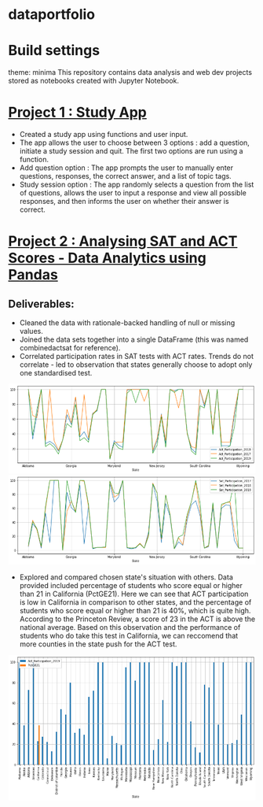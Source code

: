 # dataportfolio

# Build settings
theme: minima
This repository contains data analysis and web dev projects stored as notebooks created with Jupyter Notebook.

# [Project 1 : Study App ](https://github.com/miahk77/dataportfolio/blob/main/study_app.ipynb)
- Created a study app using functions and user input.
- The app allows the user to choose between 3 options : add a question, initiate a study session and quit. The first two options are run using a function.
- Add question option : The app prompts the user to manually enter questions, responses, the correct answer, and a list of topic tags. 
- Study session option : The app randomly selects a question from the list of questions, allows the user to input a response and view all possible responses, and then informs the user on whether their answer is correct. 

# [Project 2 : Analysing SAT and ACT Scores - Data Analytics using Pandas](https://github.com/miahk77/dataportfolio/blob/main/Assignment%202%20-%20College%20Board.ipynb)

## Deliverables:
- Cleaned the data with rationale-backed handling of null or missing values.
- Joined the data sets together into a single DataFrame (this was named combinedactsat for reference).
- Correlated participation rates in SAT tests with ACT rates. Trends do not correlate - led to observation that states generally choose to adopt only one standardised test.

![](/images/actparticipation.png)
![](/images/satparticipation.png)

- Explored and compared chosen state's situation with others. Data provided included percentage of students who score equal or higher than 21 in California (PctGE21). Here we can see that ACT participation is low in California in comparison to other states, and the percentage of students who score equal or higher than 21 is 40%, which is quite high. According to the Princeton Review, a score of 23 in the ACT is above the national average. Based on this observation and the performance of students who do take this test in California, we can reccomend that more counties in the state push for the ACT test.

![](/images/california.png)

